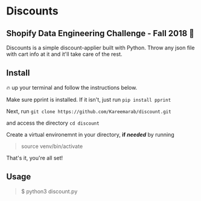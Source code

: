 # Discounts
## Shopify Data Engineering Challenge - Fall 2018 🍂

Discounts is a simple discount-applier built with Python. Throw any json file with cart info at it and it'll take care of the rest.

## Install
🔥 up your terminal and follow the instructions below.

Make sure pprint is installed. If it isn't, just run
`pip install pprint`

Next, run
`git clone https://github.com/Kareemarab/discount.git`

and access the directory
`cd discount`

Create a virtual environemnt in your directory, **if _needed_** by running
> source venv/bin/activate

That's it, you're all set!

## Usage
> $ python3 discount.py

